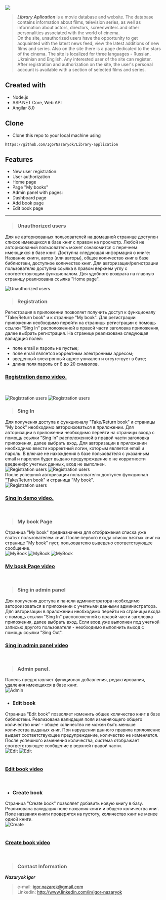 ![](./image/FilmFinity_logo.png)

>**_Library Aplication_** is a movie database and website. The database contains information about films, television series, as well as information about actors, directors, screenwriters and other personalities associated with the world of cinema.<br>
On the site, unauthorized users have the opportunity to get acquainted with the latest news feed, view the latest additions of new films and series. Also on the site there is a page dedicated to the stars of the cinema.
The site is localized for three languages ​​- Russian, Ukrainian and English.
Any interested user of the site can register. After registration and authorization on the site, the user's personal account is available with a section of selected films and series.

## Created with
- Node.js
- ASP.NET Core, Web API
- Angilar 8.0

## Clone
- Clone this repo to your local machine using 
``` 
https://github.com/IgorNazaryok/Library-application
```

## Features
- New user registration
- User authorization
- Home page
- Page "My books"
- Admin panel with pages:
- Dashboard page
- Add book page
- Edit book page

---


> ### Unauthorized users

Для не авторизованых пользователей на домашней странице доступен список имеющихся в базе книг с правом на просмотр. Любой не авторизованый пользователь может ознакомится с перечнем имеющихся в базе книг. Доступна следующая информация о книге:
Название книги, автор (или авторы), общее количество книг в базе библиотеки, доступное количество книг.
Для авторизации/регистрации пользователю доступна ссылка в правом верхнем углу с соответствующим функционалом. Для удобного возврата на главную страницу реализована ссылка "Home page".<br>

![Unauthorized users](./image/HomePage.png "Unauthorized users. Home page")

> ### Registration
Регистрация в приложении позволяет получить доступ к функционалу "Take/Return book" и к странице "My book". Для регистрации  приложении необходимо перейти на страницы регистрации с помощь ссылки "Sing In" расположенной в правой части заголовка приложения, далее выбрать регистрация.
На странице реализована следующая валидация полей:
- поле email и пароль не пустые; 
- поле email является корректным электронным адресом;
- введенный электронный адрес уникален и отсутствует в базе;
- длина поля пароль от 6 до 20 символов.<br>
### [**Registration demo video.**](https://youtu.be/e1mO3riCRNU)
<br><br>
![Registration users](./image/Registration.png "Registration fields required")
![Registration users](./image/Roman1996.png "User with email is already registered")

> ### Sing In
Для получения доступа к функционалу "Take/Return book" и страницы "My book" необходимо автороизоваться в приложении. Для авторизации в приложении необходимо перейти на страницы входа с помощь ссылки "Sing In" расположенной в правой части заголовка приложения, далее выбрать вход. Для авторизации в приложении необходимо ввести корректный логин, которым является email и пароль. В влючае не нахождения в базе пользователя с указанным email и паролем будет выдано предупреждение о не коррктности введеннфх учетных данных, вход не выполнен.<br>
![Registration users](./image/Login.png "Login fields required")
![Registration users](./image/Login_.png "Login field email")<br>
После успешной авторизации пользователю доступен функционал "Take/Return book" и страница "My book".<br>
![Registration users](./image/Login_.png "Login field email")
### [**Sing In demo video.**](https://youtu.be/FM8aUBduBT4)
<br>

> ### My book Page 
Страница "My book" предназначена для отображения списка уже взятых пользователем книг. После первого входа список взятых книг на странице "My book" пуст, пользователю выведено соответствующее сообщение.<br>
![MyBook](./image/MyBook(2).png)
![MyBook](./image/MyBook(3).png)
![MyBook](./image/MyBook(1).png)<br>

### [**My book Page video**](https://youtu.be/A8V7Z6T0lAI)
<br>

> ### Sing in admin panel
Для получения доступа к панели администратора необходимо автороизоваться в приложении с учетными данными администратора. Для авторизации в приложении необходимо перейти на страницы входа с помощь ссылки "Sing In" расположенной в правой части заголовка приложения, далее выбрать вход. Если вход уже выполнен под учетной записью другого пользователя - необходимо выполнить выход с помощь ссылки "Sing Out".
<br>
### [**Sing in admin panel video**](https://youtu.be/q7QLS-zCOwc)
<br>

> ### Admin panel. 
Панель предоставляет функционал добавления, редактирования, удаления имеющихся в базе книг.<br>
![Admin](./image/AdminPanel.png)
<br>

- ### Edit book 
Страница "Edit book" позволяет изменить общее количество книг в базе библиотеки. Реализована валидация поля изменяющего общего количество книг - общее количество не можен быть меньше количества выданых книг. При нарушении данного правила приложение выдает соответствующее предупреждение, количество не изменяется. После успешного изменения количества, система отображает соответствующее сообщение в верхней правой части.<br>
![Edit](./image/Edit.png)
![Edit](./image/Edit_.png)<br>
<br> 
### [**Edit book video**](https://youtu.be/6E7cYWqadrE)
<br> 

- ### Create book 
Страница "Create book" позволяет добавить новую книгу в базу. Реализована валидация поле названия книги и общего количества книг. Поле названия книги проверятся на пустоту, количество книг не менее одной книги.<br>
![Create](./image/NewBook.png)<br>
<br> 
### [**Create book video**](https://youtu.be/BGVN-AxPVIA)

<br>

>### Contact Information
 ***Nazaryok Igor*** <br>
> e-mail: igor.nazarek@gmail.com <br>
Linkedin: http://www.linkedin.com/in/igor-nazaryok
